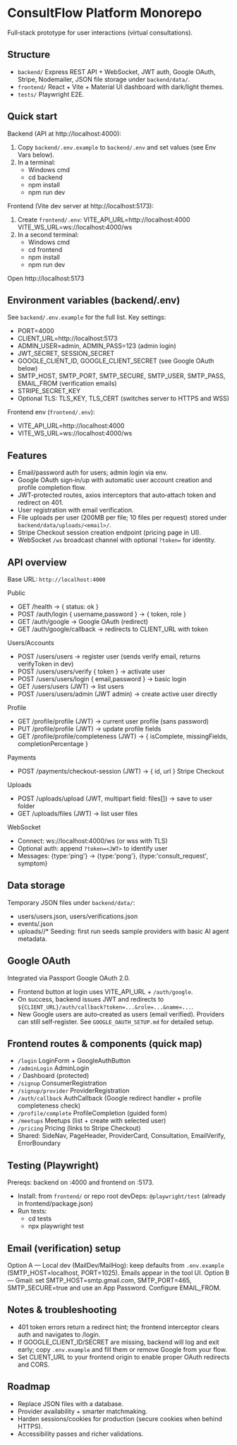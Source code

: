 # ConsultFlow Platform Monorepo

Full‑stack prototype for user interactions (virtual consultations).

## Structure
- `backend/` Express REST API + WebSocket, JWT auth, Google OAuth, Stripe, Nodemailer, JSON file storage under `backend/data/`.
- `frontend/` React + Vite + Material UI dashboard with dark/light themes.
- `tests/` Playwright E2E.

## Quick start
Backend (API at http://localhost:4000):
1) Copy `backend/.env.example` to `backend/.env` and set values (see Env Vars below).
2) In a terminal:
    - Windows cmd
    - cd backend
    - npm install
    - npm run dev

Frontend (Vite dev server at http://localhost:5173):
1) Create `frontend/.env`:
    VITE_API_URL=http://localhost:4000
    VITE_WS_URL=ws://localhost:4000/ws
2) In a second terminal:
    - Windows cmd
    - cd frontend
    - npm install
    - npm run dev

Open http://localhost:5173

## Environment variables (backend/.env)
See `backend/.env.example` for the full list. Key settings:
- PORT=4000
- CLIENT_URL=http://localhost:5173
- ADMIN_USER=admin, ADMIN_PASS=123 (admin login)
- JWT_SECRET, SESSION_SECRET
- GOOGLE_CLIENT_ID, GOOGLE_CLIENT_SECRET (see Google OAuth below)
- SMTP_HOST, SMTP_PORT, SMTP_SECURE, SMTP_USER, SMTP_PASS, EMAIL_FROM (verification emails)
- STRIPE_SECRET_KEY
- Optional TLS: TLS_KEY, TLS_CERT (switches server to HTTPS and WSS)

Frontend env (`frontend/.env`):
- VITE_API_URL=http://localhost:4000
- VITE_WS_URL=ws://localhost:4000/ws

## Features
- Email/password auth for users; admin login via env.
- Google OAuth sign‑in/up with automatic user account creation and profile completion flow.
- JWT‑protected routes, axios interceptors that auto‑attach token and redirect on 401.
- User registration with email verification.
- File uploads per user (200MB per file; 10 files per request) stored under `backend/data/uploads/<email>/`.
- Stripe Checkout session creation endpoint (pricing page in UI).
- WebSocket `/ws` broadcast channel with optional `?token=` for identity.

## API overview
Base URL: `http://localhost:4000`

Public
- GET /health → { status: ok }
- POST /auth/login { username,password } → { token, role }
- GET /auth/google → Google OAuth (redirect)
- GET /auth/google/callback → redirects to CLIENT_URL with token

Users/Accounts
- POST /users/users → register user (sends verify email, returns verifyToken in dev)
- POST /users/users/verify { token } → activate user
- POST /users/users/login { email,password } → basic login
- GET /users/users (JWT) → list users
- POST /users/users/admin (JWT admin) → create active user directly

Profile
- GET /profile/profile (JWT) → current user profile (sans password)
- PUT /profile/profile (JWT) → update profile fields
- GET /profile/profile/completeness (JWT) → { isComplete, missingFields, completionPercentage }

Payments
- POST /payments/checkout-session (JWT) → { id, url } Stripe Checkout

Uploads
- POST /uploads/upload (JWT, multipart field: files[]) → save to user folder
- GET /uploads/files (JWT) → list user files

WebSocket
- Connect: ws://localhost:4000/ws (or wss with TLS)
- Optional auth: append `?token=<JWT>` to identify user
- Messages: {type:'ping'} → {type:'pong'}, {type:'consult_request', symptom}

## Data storage
Temporary JSON files under `backend/data/`:
- users/users.json, users/verifications.json
- events/<uuid>.json
- uploads/<email>/*
Seeding: first run seeds sample providers with basic AI agent metadata.

## Google OAuth
Integrated via Passport Google OAuth 2.0.
- Frontend button at login uses VITE_API_URL + `/auth/google`.
- On success, backend issues JWT and redirects to `${CLIENT_URL}/auth/callback?token=...&role=...&name=...`.
- New Google users are auto‑created as users (email verified). Providers can still self‑register.
See `GOOGLE_OAUTH_SETUP.md` for detailed setup.

## Frontend routes & components (quick map)
- `/login` LoginForm + GoogleAuthButton
- `/adminLogin` AdminLogin
- `/` Dashboard (protected)
- `/signup` ConsumerRegistration
- `/signup/provider` ProviderRegistration
- `/auth/callback` AuthCallback (Google redirect handler + profile completeness check)
- `/profile/complete` ProfileCompletion (guided form)
- `/meetups` Meetups (list + create with selected user)
- `/pricing` Pricing (links to Stripe Checkout)
- Shared: SideNav, PageHeader, ProviderCard, Consultation, EmailVerify, ErrorBoundary

## Testing (Playwright)
Prereqs: backend on :4000 and frontend on :5173.
- Install: from `frontend/` or repo root devDeps: `@playwright/test` (already in frontend/package.json)
- Run tests:
  - cd tests
  - npx playwright test

## Email (verification) setup
Option A — Local dev (MailDev/MailHog): keep defaults from `.env.example` (SMTP_HOST=localhost, PORT=1025). Emails appear in the tool UI.
Option B — Gmail: set SMTP_HOST=smtp.gmail.com, SMTP_PORT=465, SMTP_SECURE=true and use an App Password. Configure EMAIL_FROM.

## Notes & troubleshooting
- 401 token errors return a redirect hint; the frontend interceptor clears auth and navigates to /login.
- If GOOGLE_CLIENT_ID/SECRET are missing, backend will log and exit early; copy `.env.example` and fill them or remove Google from your flow.
- Set CLIENT_URL to your frontend origin to enable proper OAuth redirects and CORS.

## Roadmap
- Replace JSON files with a database.
- Provider availability + smarter matchmaking.
- Harden sessions/cookies for production (secure cookies when behind HTTPS).
- Accessibility passes and richer validations.

